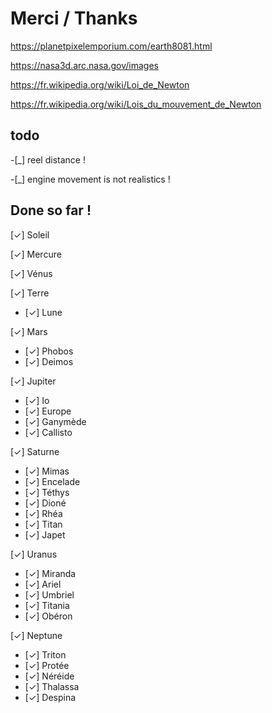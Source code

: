 # Merci / Thanks

https://planetpixelemporium.com/earth8081.html

https://nasa3d.arc.nasa.gov/images

https://fr.wikipedia.org/wiki/Loi_de_Newton

https://fr.wikipedia.org/wiki/Lois_du_mouvement_de_Newton


## todo

-[_] reel distance !

-[_] engine movement is not realistics !

## Done so far !

[&check;] Soleil

[&check;] Mercure

[&check;] Vénus

[&check;] Terre

- [&check;] Lune

[&check;] Mars

- [&check;] Phobos
- [&check;] Deimos

[&check;] Jupiter

- [&check;] Io
- [&check;] Europe
- [&check;] Ganymède	
- [&check;] Callisto

[&check;] Saturne

- [&check;] Mimas
- [&check;] Encelade
- [&check;] Téthys
- [&check;] Dioné
- [&check;] Rhéa
- [&check;] Titan
- [&check;] Japet

[&check;] Uranus

- [&check;] Miranda
- [&check;] Ariel
- [&check;] Umbriel
- [&check;] Titania
- [&check;] Obéron

[&check;] Neptune

- [&check;] Triton
- [&check;] Protée
- [&check;] Néréide
- [&check;] Thalassa
- [&check;] Despina






